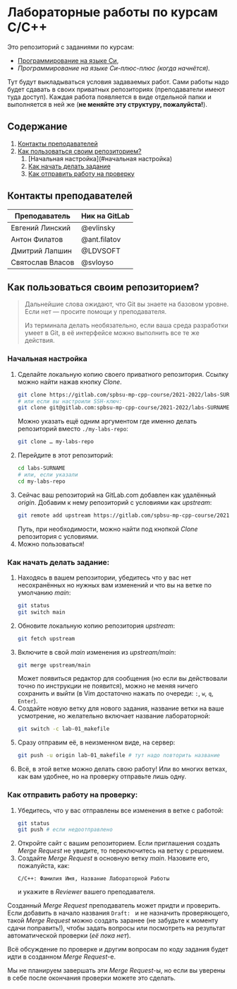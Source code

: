 # Лабораторные работы по курсам C/C++

Это репозиторий с заданиями по курсам:
* [Программирование на языке Си][emkn-C],
* *Программирование на языке Си-плюс-плюс (когда начнётся).*

Тут будут выкладываться условия задаваемых работ. Сами работы надо будет сдавать в своих приватных
репозиториях (преподаватели имеют туда доступ). Каждая работа появляется в виде отдельной папки
и выполняется в ней же (**не меняйте эту структуру, пожалуйста!**).

## Содержание
1. [Контакты преподавателей](#контакты-преподавателей)
1. [Как пользоваться своим репозиторием?](#как-пользоваться-своим-репозиторием)
   1. [Начальная настройка](#начальная настройка)
   1. [Как начать делать задание](#как-начать-делать-задание)
   1. [Как отправить работу на проверку](#как-отправить-работу-на-проверку)


## Контакты преподавателей
| Преподаватель    | Ник на GitLab |
| ---              | ---           |
| Евгений Линский  | @evlinsky     |
| Антон Филатов    | @ant.filatov  |
| Дмитрий Лапшин   | @LDVSOFT      |
| Святослав Власов | @svloyso      |

## Как пользоваться своим репозиторием?

> Дальнейшие слова ожидают, что Git вы знаете на базовом уровне. Если нет — просите помощи у преподавателя.
>
> Из терминала делать необязательно, если ваша среда разработки умеет в Git,
> в её интерфейсе можно выполнить все те же действия.

### Начальная настройка

1. Сделайте локальную копию своего приватного репозитория. Ссылку можно найти нажав кнопку *Clone*.
   ```sh
   git clone https://gitlab.com/spbsu-mp-cpp-course/2021-2022/labs-SURNAME.git
   # или если вы настроили SSH-ключ:
   git clone git@gitlab.com:spbsu-mp-cpp-course/2021-2022/labs-SURNAME.git
   ```
   Можно указать ещё одним аргументом где именно делать репозиторий вместо `./my-labs-repo`:
   ```sh
   git clone … my-labs-repo
   ```
1. Перейдите в этот репозиторий:
   ```sh
   cd labs-SURNAME
   # или, если указали
   cd my-labs-repo
   ```
1. Сейчас ваш репозиторий на GitLab.com добавлен как удалённый *origin*.
   Добавим к нему репозиторий с условиями как *upstream*:
   ```sh
   git remote add upstream https://gitlab.com/spbsu-mp-cpp-course/2021-2022/public/labs.git
   ```
   Путь, при необходимости, можно найти под кнопкой *Clone* репозитория с условиями.
1. Можно пользоваться!

### Как начать делать задание:

1. Находясь в вашем репозитории, убедитесь что у вас нет несохранённых но нужных вам изменений и что 
   вы на ветке по умолчанию *main*:
   ```sh
   git status
   git switch main
   ```
1. Обновите локальную копию репозитория *upstream*:
   ```sh
   git fetch upstream
   ```
1. Включите в свой *main* изменения из *upstream/main*:
   ```sh
   git merge upstream/main
   ```
   Может появиться редактор для сообщения (но если вы действовали точно по инструкции не появится),
   можно не меняя ничего сохранить и выйти (в Vim достаточно нажать по очереди: `:`, `w`, `q`, `Enter`).
1. Создайте новую ветку для нового задания, название ветки на ваше усмотрение, но желательно включает название лабораторной:
   ```sh
   git switch -c lab-01_makefile
   ```
1. Сразу отправим её, в неизменном виде, на сервер:
   ```sh
   git push -u origin lab-01_makefile # тут надо повторить название
   ```
1. Всё, в этой ветке можно делать свою работу! Или во многих ветках, как вам удобнее, но на проверку отправьте лишь одну.
   
### Как отправить работу на проверку:

1. Убедитесь, что у вас отправлены все изменения в ветке с работой:
   ```sh
   git status
   git push # если недоотправлено
   ```
1. Откройте сайт с вашим репозиторием. Если приглашения создать *Merge Request* не увидите, то переключитесь на ветку с решением.
1. Создайте *Merge Request* в основную ветку *main*. Назовите его, пожалуйста, как:
   ```
   C/C++: Фамилия Имя, Название Лабораторной Работы
   ```
   и укажите в *Reviewer* вашего преподавателя.

Созданный *Merge Request* преподаватель может придти и проверить. Если добавить в начало названия `Draft: ` и не назначить
проверяющего, такой *Merge Request* можно создать заранее (не забудьте к моменту сдачи поправить!), чтобы задать вопросы
или посмотреть на результат автоматической проверки (*её пока нет*).

Всё обсуждение по проверке и другим вопросам по коду задания будет идти в созданном *Merge Request*-е.

Мы не планируем завершать эти *Merge Request*-ы, но если вы уверены в себе после окончания проверки можете это сделать.

[emkn-C]: https://emkn.ru/courses/2021-autumn/2.78-c/
